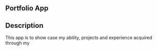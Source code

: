 ## Portfolio App

## Description
This app  is to show case my ability, projects and experience acquired through my 